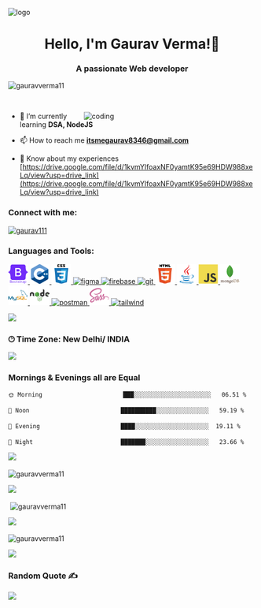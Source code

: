 ![logo](https://user-images.githubusercontent.com/90236635/232446433-d5540fa2-fe28-4bb8-b929-cdb51fe61336.gif)
<h1 align="center">Hello, I'm Gaurav Verma!👋</h1>
<h3 align="center">A passionate Web developer </h3>

<p align="left"> <img src="https://komarev.com/ghpvc/?username=gauravverma11&label=Profile%20views&color=0e75b6&style=flat" alt="gauravverma11" /> </p>

<p align="left"> <a href="https://twitter.com/" target="blank"><img src="https://img.shields.io/twitter/follow/?logo=twitter&style=for-the-badge" alt="" /></a> </p>

<img align="right" alt="coding" width="350" src="https://miro.medium.com/v2/resize:fit:1100/format:webp/1*VMmvImch6VU5pc2VktY1uw.gif">


- 🌱 I’m currently learning **DSA, NodeJS**

- 📫 How to reach me **itsmegaurav8346@gmail.com**

- 📄 Know about my experiences [https://drive.google.com/file/d/1kvmYlfoaxNF0yamtK95e69HDW988xeLq/view?usp=drive_link](https://drive.google.com/file/d/1kvmYlfoaxNF0yamtK95e69HDW988xeLq/view?usp=drive_link)

<h3 align="left">Connect with me:</h3>
<p align="left">
<a href="https://linkedin.com/in/gaurav111" target="blank"><img align="center" src="https://raw.githubusercontent.com/rahuldkjain/github-profile-readme-generator/master/src/images/icons/Social/linked-in-alt.svg" alt="gaurav111" height="30" width="40" /></a>
</p>

<h3 align="left">Languages and Tools:</h3>
<p align="left"> <a href="https://getbootstrap.com" target="_blank" rel="noreferrer"> <img src="https://raw.githubusercontent.com/devicons/devicon/master/icons/bootstrap/bootstrap-plain-wordmark.svg" alt="bootstrap" width="40" height="40"/> </a> <a href="https://www.w3schools.com/cpp/" target="_blank" rel="noreferrer"> <img src="https://raw.githubusercontent.com/devicons/devicon/master/icons/cplusplus/cplusplus-original.svg" alt="cplusplus" width="40" height="40"/> </a> <a href="https://www.w3schools.com/css/" target="_blank" rel="noreferrer"> <img src="https://raw.githubusercontent.com/devicons/devicon/master/icons/css3/css3-original-wordmark.svg" alt="css3" width="40" height="40"/> </a> <a href="https://www.figma.com/" target="_blank" rel="noreferrer"> <img src="https://www.vectorlogo.zone/logos/figma/figma-icon.svg" alt="figma" width="40" height="40"/> </a> <a href="https://firebase.google.com/" target="_blank" rel="noreferrer"> <img src="https://www.vectorlogo.zone/logos/firebase/firebase-icon.svg" alt="firebase" width="40" height="40"/> </a> <a href="https://git-scm.com/" target="_blank" rel="noreferrer"> <img src="https://www.vectorlogo.zone/logos/git-scm/git-scm-icon.svg" alt="git" width="40" height="40"/> </a> <a href="https://www.w3.org/html/" target="_blank" rel="noreferrer"> <img src="https://raw.githubusercontent.com/devicons/devicon/master/icons/html5/html5-original-wordmark.svg" alt="html5" width="40" height="40"/> </a> <a href="https://www.java.com" target="_blank" rel="noreferrer"> <img src="https://raw.githubusercontent.com/devicons/devicon/master/icons/java/java-original.svg" alt="java" width="40" height="40"/> </a> <a href="https://developer.mozilla.org/en-US/docs/Web/JavaScript" target="_blank" rel="noreferrer"> <img src="https://raw.githubusercontent.com/devicons/devicon/master/icons/javascript/javascript-original.svg" alt="javascript" width="40" height="40"/> </a> <a href="https://www.mongodb.com/" target="_blank" rel="noreferrer"> <img src="https://raw.githubusercontent.com/devicons/devicon/master/icons/mongodb/mongodb-original-wordmark.svg" alt="mongodb" width="40" height="40"/> </a> <a href="https://www.mysql.com/" target="_blank" rel="noreferrer"> <img src="https://raw.githubusercontent.com/devicons/devicon/master/icons/mysql/mysql-original-wordmark.svg" alt="mysql" width="40" height="40"/> </a> <a href="https://nodejs.org" target="_blank" rel="noreferrer"> <img src="https://raw.githubusercontent.com/devicons/devicon/master/icons/nodejs/nodejs-original-wordmark.svg" alt="nodejs" width="40" height="40"/> </a> <a href="https://postman.com" target="_blank" rel="noreferrer"> <img src="https://www.vectorlogo.zone/logos/getpostman/getpostman-icon.svg" alt="postman" width="40" height="40"/> </a> <a href="https://sass-lang.com" target="_blank" rel="noreferrer"> <img src="https://raw.githubusercontent.com/devicons/devicon/master/icons/sass/sass-original.svg" alt="sass" width="40" height="40"/> </a> <a href="https://tailwindcss.com/" target="_blank" rel="noreferrer"> <img src="https://www.vectorlogo.zone/logos/tailwindcss/tailwindcss-icon.svg" alt="tailwind" width="40" height="40"/> </a> </p>
<img src="https://raw.githubusercontent.com/innng/innng/master/assets/kyubey.gif" height="40" />

### 🕑︎ Time Zone: New Delhi/ INDIA
<img src="https://raw.githubusercontent.com/innng/innng/master/assets/kyubey.gif" height="40" />

### Mornings & Evenings all are Equal

```text
🌞 Morning                       ███░░░░░░░░░░░░░░░░░░░░░░   06.51 %

🌆 Noon                          ██████████░░░░░░░░░░░░░░░   59.19 %

🌃 Evening                       ████░░░░░░░░░░░░░░░░░░░░░  19.11 %

🌙 Night                         ███████░░░░░░░░░░░░░░░░░░   23.66 % 
```
<img src="https://raw.githubusercontent.com/innng/innng/master/assets/kyubey.gif" height="40" />

<p><img align="center" src="https://github-readme-stats.vercel.app/api/top-langs?username=gauravverma11&show_icons=true&locale=en&layout=compact" alt="gauravverma11" /></p>
<img src="https://raw.githubusercontent.com/innng/innng/master/assets/kyubey.gif" height="40" />

<p>&nbsp;<img align="center" src="https://github-readme-stats.vercel.app/api?username=gauravverma11&show_icons=true&locale=en" alt="gauravverma11" /></p>
<img src="https://raw.githubusercontent.com/innng/innng/master/assets/kyubey.gif" height="40" />

<p><img align="center" src="https://github-readme-streak-stats.herokuapp.com/?user=gauravverma11&" alt="gauravverma11" /></p>

<img src="https://raw.githubusercontent.com/innng/innng/master/assets/kyubey.gif" height="40" />

### Random Quote ✍️ 
![](https://quotes-github-readme.vercel.app/api?type=horizontal&theme=radical)




